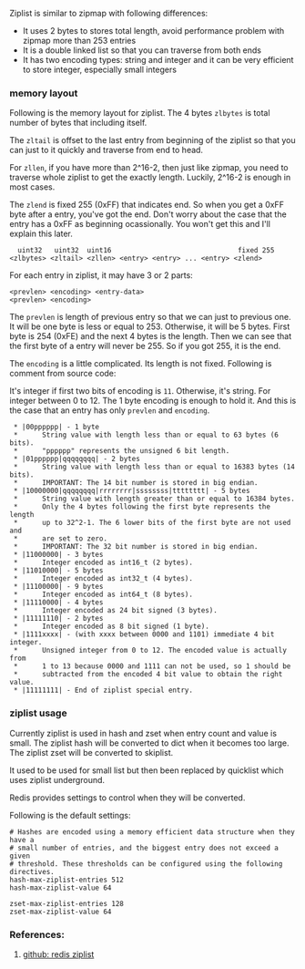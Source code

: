 <!---
tags: redis, ziplist
-->

Ziplist is similar to zipmap with following differences:

- It uses 2 bytes to stores total length, avoid performance problem with zipmap more than 253 entries
- It is a double linked list so that you can traverse from both ends
- It has two encoding types: string and integer and it can be very efficient to store integer, especially small integers

### memory layout
Following is the memory layout for ziplist. The 4 bytes `zlbytes` is total number of
 bytes that including itself.

The `zltail` is offset to the last entry from beginning of the ziplist so that you can
 just to it quickly and traverse from end to head.

For `zllen`, if you have more than 2^16-2, then just like zipmap, you need to traverse
 whole ziplist to get the exactly length. Luckily, 2^16-2 is enough in most cases.

The `zlend` is fixed 255 (0xFF) that indicates end. So when you get a 0xFF byte after
 a entry, you've got the end. Don't worry about the case that the entry has a 0xFF as
 beginning ocassionally. You won't get this and I'll explain this later.

```
  uint32   uint32  uint16                               fixed 255
<zlbytes> <zltail> <zllen> <entry> <entry> ... <entry> <zlend>
```

For each entry in ziplist, it may have 3 or 2 parts:

```
<prevlen> <encoding> <entry-data>
<prevlen> <encoding>
```

The `prevlen` is length of previous entry so that we can just to previous one. It will
 be one byte is less or equal to 253. Otherwise, it will be 5 bytes.
First byte is 254 (0xFE) and the next 4 bytes is the length. Then we can see that the
 first byte of a entry will never be 255. So if you got 255, it is the end.

The `encoding` is a little complicated. Its length is not fixed. Following is comment
 from source code:

It's integer if first two bits of encoding is `11`. Otherwise, it's string.
For integer between 0 to 12. The 1 byte encoding is enough to hold it. And this is the
 case that an entry has only `prevlen` and `encoding`.

```
 * |00pppppp| - 1 byte
 *      String value with length less than or equal to 63 bytes (6 bits).
 *      "pppppp" represents the unsigned 6 bit length.
 * |01pppppp|qqqqqqqq| - 2 bytes
 *      String value with length less than or equal to 16383 bytes (14 bits).
 *      IMPORTANT: The 14 bit number is stored in big endian.
 * |10000000|qqqqqqqq|rrrrrrrr|ssssssss|tttttttt| - 5 bytes
 *      String value with length greater than or equal to 16384 bytes.
 *      Only the 4 bytes following the first byte represents the length
 *      up to 32^2-1. The 6 lower bits of the first byte are not used and
 *      are set to zero.
 *      IMPORTANT: The 32 bit number is stored in big endian.
 * |11000000| - 3 bytes
 *      Integer encoded as int16_t (2 bytes).
 * |11010000| - 5 bytes
 *      Integer encoded as int32_t (4 bytes).
 * |11100000| - 9 bytes
 *      Integer encoded as int64_t (8 bytes).
 * |11110000| - 4 bytes
 *      Integer encoded as 24 bit signed (3 bytes).
 * |11111110| - 2 bytes
 *      Integer encoded as 8 bit signed (1 byte).
 * |1111xxxx| - (with xxxx between 0000 and 1101) immediate 4 bit integer.
 *      Unsigned integer from 0 to 12. The encoded value is actually from
 *      1 to 13 because 0000 and 1111 can not be used, so 1 should be
 *      subtracted from the encoded 4 bit value to obtain the right value.
 * |11111111| - End of ziplist special entry.
```

### ziplist usage
Currently ziplist is used in hash and zset when entry count and value is small. The
 ziplist hash will be converted to dict when it becomes too large. The ziplist zset
 will be converted to skiplist.

It used to be used for small list but then been replaced by quicklist which uses
 ziplist underground.

Redis provides settings to control when they will be converted.

Following is the default settings:

```
# Hashes are encoded using a memory efficient data structure when they have a
# small number of entries, and the biggest entry does not exceed a given
# threshold. These thresholds can be configured using the following directives.
hash-max-ziplist-entries 512
hash-max-ziplist-value 64

zset-max-ziplist-entries 128
zset-max-ziplist-value 64
```

### References:
1. [github: redis ziplist](https://github.com/antirez/redis/blob/unstable/src/ziplist.c)
